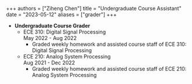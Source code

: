 +++
authors = ["Ziheng Chen"]
title = "Undergraduate Course Assistant"
date = "2023-05-12"
aliases = ["grader"]
+++
 
- **Undergraduate Course Grader**
    - ECE 310: Digital Signal Processing  
    May 2022 - Aug 2022
        - Graded weekly homework and assisted course staff of ECE 310: Digital Signal Processing
    - ECE 210: Analog System Processing  
    Aug 2021 - Dec 2022
        - Graded weekly homework and assisted course staff of ECE 210: Analog System Processing

